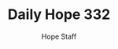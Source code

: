 ---
image: /assets/img/daily-hope-default-artwork.png
title: Daily Hope 332
number: 332
categories:
  - Daily Hope
author: Hope Staff
notes: Daily Hope 332
embed: >-
  <iframe style="border-radius:12px" src="https://open.spotify.com/embed/episode/5gqAAEA44o7vTrK3OsYEc7?utm_source=generator" width="100%" height="352" frameBorder="0" allowfullscreen="" allow="autoplay; clipboard-write; encrypted-media; fullscreen; picture-in-picture" loading="lazy"></iframe>
---